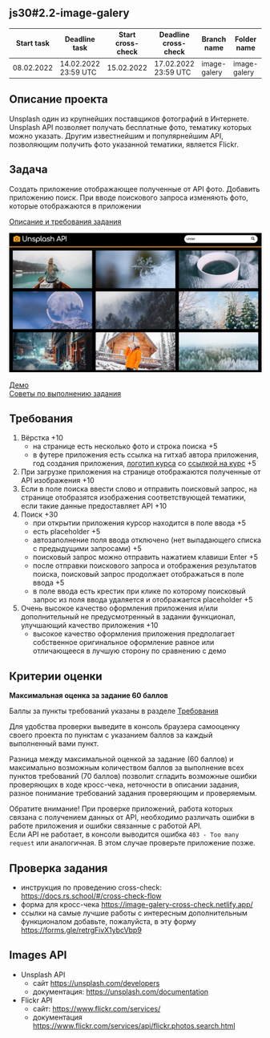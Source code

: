 ## js30#2.2-image-galery

| Start task | Deadline task        | Start cross-check | Deadline cross-check |Branch name | Folder name   |
|------------|----------------------|-------------------|----------------------|------------| ------------- |
| 08.02.2022 | 14.02.2022 23:59 UTC | 15.02.2022        | 17.02.2022 23:59 UTC |image-galery| image-galery  |

## Описание проекта
Unsplash один из крупнейших поставщиков фотографий в Интернете. Unsplash API позволяет получать бесплатные фото, тематику которых можно указать. Другим известнейшим и популярнейшим API, позволяющим получить фото указанной тематики, является Flickr.

## Задача
Cоздать приложение отображающее полученные от API фото. Добавить приложению поиск. При вводе поискового запроса изменяють фото, которые отображаются в приложении

[Описание и требования задания](js30.md)

<kbd>![](images/js30-5.jpg)</kbd>

[Демо](https://image-galery-js30.netlify.app/)  
[Советы по выполнению задания](js30-api-hints.md)  

## Требования
1. Вёрстка +10
   - на странице есть несколько фото и строка поиска +5
   - в футере приложения есть ссылка на гитхаб автора приложения, год создания приложения, [логотип курса](https://rs.school/images/rs_school_js.svg) со [ссылкой на курс](https://rs.school/js-stage0/) +5
2. При загрузке приложения на странице отображаются полученные от API изображения +10
3. Если в поле поиска ввести слово и отправить поисковый запрос, на странице отобразятся изображения соответствующей тематики, если такие данные предоставляет API +10
4. Поиск +30
   - при открытии приложения курсор находится в поле ввода +5
   - есть placeholder +5
   - автозаполнение поля ввода отключено (нет выпадающего списка с предыдущими запросами) +5
   - поисковый запрос можно отправить нажатием клавиши Enter +5   
   - после отправки поискового запроса и отображения результатов поиска, поисковый запрос продолжает отображаться в поле ввода +5
   - в поле ввода есть крестик при клике по которому поисковый запрос из поля ввода удаляется и отображается placeholder +5
5. Очень высокое качество оформления приложения и/или дополнительный не предусмотренный в задании функционал, улучшающий качество приложения +10
   - высокое качество оформления приложения предполагает собственное оригинальное оформление равное или отличающееся в лучшую сторону по сравнению с демо

## Критерии оценки

**Максимальная оценка за задание 60 баллов**  

Баллы за пункты требований указаны в разделе [Требования](#требования)

Для удобства проверки выведите в консоль браузера самооценку своего проекта по пунктам с указанием баллов за каждый выполненный вами пункт.

Разница между максимальной оценкой за задание (60 баллов) и максимально возможным количеством баллов за выполнение всех пунктов требований (70 баллов) позволит сгладить возможные ошибки проверяющих в ходе кросс-чека, неточности в описании задания, разное понимание требований задания проверяющим и проверяемым.

Обратите внимание! При проверке приложений, работа которых связана с получением данных от API, необходимо различать ошибки в работе приложения и ошибки связанные с работой API.  
Если API не работает, в консоли выводится ошибка `403 - Too many request` или аналогичная. В этом случае проверьте приложение позже.

## Проверка задания
- инструкция по проведению cross-check: https://docs.rs.school/#/cross-check-flow
- форма для кросс-чека https://image-galery-cross-check.netlify.app/
- ссылки на самые лучшие работы с интересным дополнительным функционалом добавьте, пожалуйста, в эту форму https://forms.gle/retrgFivX1ybcVbp9

## Images API
- Unsplash API 
  - сайт https://unsplash.com/developers
  - документация: https://unsplash.com/documentation
- Flickr API
  - сайт: https://www.flickr.com/services/
  - документация https://www.flickr.com/services/api/flickr.photos.search.html